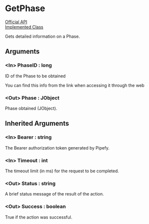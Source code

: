 # GetPhase

[Official API](https://api-docs.pipefy.com/reference/mutations/getPhase/)  
[Implemented Class](../Capgemini.Pipefy/Phase/GetPhase.cs)

Gets detailed information on a Phase.

## Arguments

### &lt;In&gt; PhaseID : long

ID of the Phase to be obtained

You can find this info from the link when accessing it through the web

### &lt;Out&gt; Phase : JObject

Phase obtained (JObject).

## Inherited Arguments

### &lt;In&gt; Bearer : string

The Bearer authorization token generated by Pipefy.

### &lt;In&gt; Timeout : int

The timeout limit (in ms) for the request to be completed.

### &lt;Out&gt; Status : string

A brief status message of the result of the action.

### &lt;Out&gt; Success : boolean

True if the action was successful.